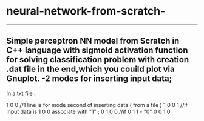 # neural-network-from-scratch-


******************************************************************************

Simple perceptron NN model from Scratch in C++ language with sigmoid activation function for solving classification problem with creation .dat file in the end,which you couild plot via Gnuplot.
-2 modes for inserting input data;
-



In a.txt file : 

1 0 0     //1 line is for mode second of inserting data ( from a file )
1 0 0 1   //if input data is 1 0 0 associate with "1" ; 
0 1 0 0   //if 0 1 1 - "0"
0 0 1 0   

